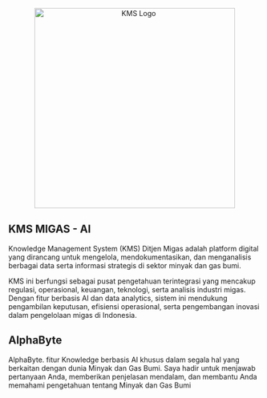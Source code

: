 <p align="center"><a href="http://93.127.135.59/beranda" target="_blank"><img src="http://93.127.135.59/img/logo-kms-github.png" width="400" alt="KMS Logo"></a></p>

## KMS MIGAS - AI

Knowledge Management System (KMS) Ditjen Migas adalah platform digital yang dirancang untuk mengelola, mendokumentasikan, dan menganalisis berbagai data serta informasi strategis di sektor minyak dan gas bumi.

KMS ini berfungsi sebagai pusat pengetahuan terintegrasi yang mencakup regulasi, operasional, keuangan, teknologi, serta analisis industri migas. Dengan fitur berbasis AI dan data analytics, sistem ini mendukung pengambilan keputusan, efisiensi operasional, serta pengembangan inovasi dalam pengelolaan migas di Indonesia. 

## AlphaByte
AlphaByte. fitur Knowledge berbasis AI khusus dalam segala hal yang berkaitan dengan dunia Minyak dan Gas Bumi. Saya hadir untuk menjawab pertanyaan Anda, memberikan penjelasan mendalam, dan membantu Anda memahami pengetahuan tentang Minyak dan Gas Bumi
